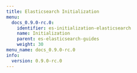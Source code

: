```yaml
---
title: Elasticsearch Initialization
menu:
  docs_0.9.0-rc.0:
    identifier: es-initialization-elasticsearch
    name: Initialization
    parent: es-elasticsearch-guides
    weight: 30
menu_name: docs_0.9.0-rc.0
info:
  version: 0.9.0-rc.0
---
```


